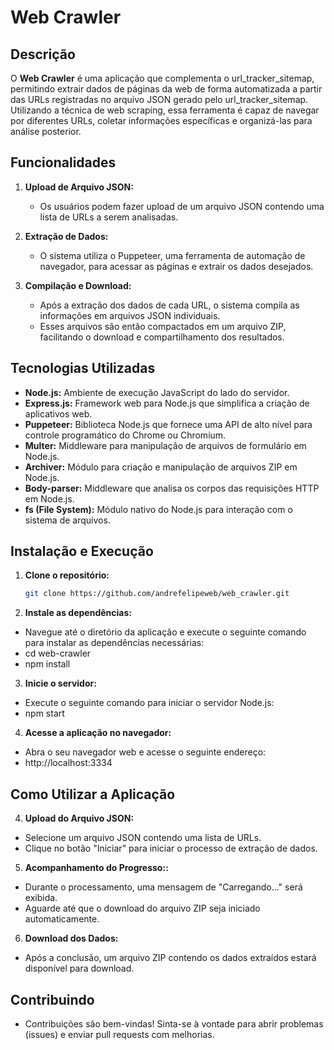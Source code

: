 # Web Crawler

## Descrição
O **Web Crawler** é uma aplicação que complementa o url_tracker_sitemap, permitindo extrair dados de páginas da web de forma automatizada a partir das URLs registradas no arquivo JSON gerado pelo url_tracker_sitemap. Utilizando a técnica de web scraping, essa ferramenta é capaz de navegar por diferentes URLs, coletar informações específicas e organizá-las para análise posterior.

## Funcionalidades
1. **Upload de Arquivo JSON:**
   - Os usuários podem fazer upload de um arquivo JSON contendo uma lista de URLs a serem analisadas.

2. **Extração de Dados:**
   - O sistema utiliza o Puppeteer, uma ferramenta de automação de navegador, para acessar as páginas e extrair os dados desejados.

3. **Compilação e Download:**
   - Após a extração dos dados de cada URL, o sistema compila as informações em arquivos JSON individuais.
   - Esses arquivos são então compactados em um arquivo ZIP, facilitando o download e compartilhamento dos resultados.

## Tecnologias Utilizadas
- **Node.js:** Ambiente de execução JavaScript do lado do servidor.
- **Express.js:** Framework web para Node.js que simplifica a criação de aplicativos web.
- **Puppeteer:** Biblioteca Node.js que fornece uma API de alto nível para controle programático do Chrome ou Chromium.
- **Multer:** Middleware para manipulação de arquivos de formulário em Node.js.
- **Archiver:** Módulo para criação e manipulação de arquivos ZIP em Node.js.
- **Body-parser:** Middleware que analisa os corpos das requisições HTTP em Node.js.
- **fs (File System):** Módulo nativo do Node.js para interação com o sistema de arquivos.

## Instalação e Execução
1. **Clone o repositório:**
   ```bash
   git clone https://github.com/andrefelipeweb/web_crawler.git


2. **Instale as dependências:**
 - Navegue até o diretório da aplicação e execute o seguinte comando para instalar as dependências necessárias:
 - cd web-crawler
 - npm install

3. **Inicie o servidor:**
 - Execute o seguinte comando para iniciar o servidor Node.js:
 - npm start

4. **Acesse a aplicação no navegador:**
 - Abra o seu navegador web e acesse o seguinte endereço:
 - http://localhost:3334

## Como Utilizar a Aplicação

4. **Upload do Arquivo JSON:**
 - Selecione um arquivo JSON contendo uma lista de URLs.
 - Clique no botão "Iniciar" para iniciar o processo de extração de dados.

5. **Acompanhamento do Progresso::**
 - Durante o processamento, uma mensagem de "Carregando..." será exibida.
 - Aguarde até que o download do arquivo ZIP seja iniciado automaticamente.

6. **Download dos Dados:**

 - Após a conclusão, um arquivo ZIP contendo os dados extraídos estará disponível para download.

## Contribuindo 
 - Contribuições são bem-vindas! Sinta-se à vontade para abrir problemas (issues) e enviar pull requests com melhorias.
